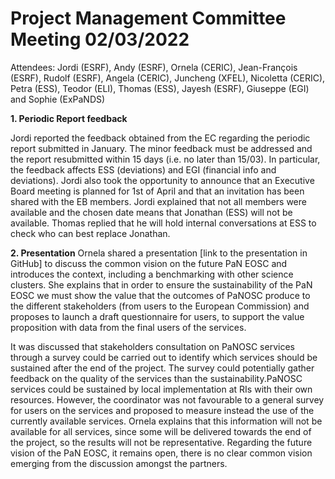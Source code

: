Project Management Committee Meeting 02/03/2022
===============================================

Attendees: Jordi (ESRF), Andy (ESRF), Ornela (CERIC), Jean-François (ESRF), Rudolf (ESRF), Angela (CERIC), Juncheng (XFEL), Nicoletta (CERIC), Petra (ESS), Teodor (ELI), Thomas (ESS), Jayesh (ESRF), Giuseppe (EGI) and Sophie (ExPaNDS)

**1. Periodic Report feedback**

Jordi reported the feedback obtained from the EC regarding the periodic report submitted in January. The minor feedback must be addressed and the report resubmitted within 15 days (i.e. no later than 15/03).
In particular, the feedback affects ESS (deviations) and EGI (financial info and deviations). Jordi also took the opportunity to announce that an Executive Board meeting is planned for 1st of April and that an invitation has been shared with the EB members. Jordi explained that not all members were available and the chosen date means that Jonathan (ESS) will not be available. Thomas replied that he will hold internal conversations at ESS to check who can best replace Jonathan.

**2. Presentation**
Ornela shared a presentation [link to the presentation in GitHub] to discuss the common vision on the future PaN EOSC and introduces the context, including a benchmarking with other science clusters. She explains that in order to ensure the sustainability of the PaN EOSC  we must show the value that the outcomes of PaNOSC produce to the different stakeholders (from users to the European Commission) and proposes to launch a draft questionnaire for users, to support the value proposition with data from the final users of the services.

It was discussed that stakeholders consultation on PaNOSC services through a survey could be carried out to identify which services should be sustained after the end of the project.
The survey could potentially gather feedback on the quality of the services than the sustainability.PaNOSC services could be sustained by local implementation at RIs with their own resources. However, the coordinator was not favourable to a general survey for users on the services and proposed to measure instead the use of the currently available services. Ornela explains that this information will not be available for all services, since some will be delivered towards the end of the project, so the results will not be representative. Regarding the future vision of the PaN EOSC, it remains open, there is no clear common vision emerging from the discussion amongst the partners.
